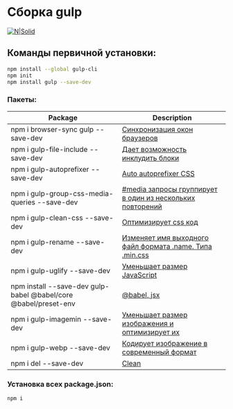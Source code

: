 # Сборка gulp
[![N|Solid](https://i.ibb.co/NCvVBt8/gulp-init.png)]()  

## Команды первичной установки:
```sh 
npm install --global gulp-cli
npm init 
npm install gulp --save-dev
``` 

### Пакеты:
| Package | Description |
| ------ | ------ |
| npm i browser-sync gulp --save-dev |[Синхронизация окон браузеров](https://browsersync.io/"")| 
| npm i gulp-file-include --save-dev |[Дает возможность инклудить блоки](https://www.npmjs.com/package/gulp-file-include"")| 
| npm i gulp-autoprefixer --save-dev |[Auto autoprefixer CSS](https://www.npmjs.com/package/gulp-autoprefixer"")| 
| npm i gulp-group-css-media-queries --save-dev |[#media запросы группирует в один из нескольких повторений](https://www.npmjs.com/package/gulp-group-css-media-queries"")| 
| npm i gulp-clean-css --save-dev |[Оптимизирует css код](https://www.npmjs.com/package/gulp-clean-css"")| 
| npm i gulp-rename --save-dev |[Изменяет имя выходного файл формата .name. Типа .min.css](https://www.npmjs.com/package/gulp-rename"")| 
| npm i gulp-uglify --save-dev |[Уменьшает размер JavaScript](https://www.npmjs.com/package/gulp-uglify"")| 
| npm install --save-dev gulp-babel @babel/core @babel/preset-env |[@babel, jsx](https://babeljs.io/"")|  
| npm i gulp-imagemin --save-dev |[Уменьшает размер изображения и оптимизирует их](https://www.npmjs.com/package/gulp-imagemin"")| 
| npm i gulp-webp --save-dev |[Кодирует изображение в современный формат](https://www.npmjs.com/package/gulp-webp"")| 
| npm i del --save-dev |[Clean](https://www.npmjs.com/package/del"")|  

### Установка всех package.json:
```sh 
npm i
``` 


 
